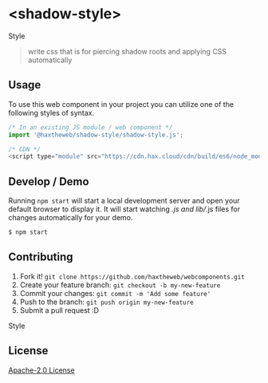 # &lt;shadow-style&gt;

Style
> write css that is for piercing shadow roots and applying CSS automatically

## Usage
To use this web component in your project you can utilize one of the following styles of syntax.

```js
/* In an existing JS module / web component */
import '@haxtheweb/shadow-style/shadow-style.js';

/* CDN */
<script type="module" src="https://cdn.hax.cloud/cdn/build/es6/node_modules/@haxtheweb/shadow-style/shadow-style.js"></script>
```

## Develop / Demo
Running `npm start` will start a local development server and open your default browser to display it. It will start watching *.js and lib/*.js files for changes automatically for your demo.
```bash
$ npm start
```


## Contributing

1. Fork it! `git clone https://github.com/haxtheweb/webcomponents.git`
2. Create your feature branch: `git checkout -b my-new-feature`
3. Commit your changes: `git commit -m 'Add some feature'`
4. Push to the branch: `git push origin my-new-feature`
5. Submit a pull request :D

Style

## License
[Apache-2.0 License](http://opensource.org/licenses/Apache-2.0)